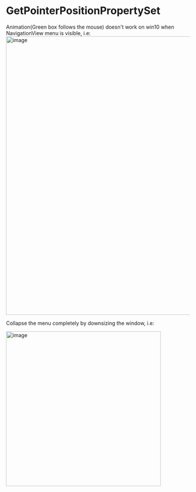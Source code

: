 # GetPointerPositionPropertySet

Animation(Green box follows the mouse) doesn't work on win10 when NavigationView menu is visible, i.e:
<img width="763" alt="image" src="https://github.com/Manohar-Gunturu/GetPointerPositionPropertySet/assets/6416138/5975a4d0-84b2-405c-b910-21f76996fcdc">

Collapse the menu completely by downsizing the window, i.e:

<img width="424" alt="image" src="https://github.com/Manohar-Gunturu/GetPointerPositionPropertySet/assets/6416138/17cf6f54-6263-4bdf-aea4-af1d0065cdda">

